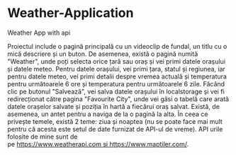 # Weather-Application
Weather App with api

Proiectul include o pagină principală cu un videoclip de fundal, un titlu cu o mică descriere și un buton. De asemenea, există o pagină numită "Weather", unde poți selecta orice țară sau oraș și vei primi datele orașului și datele meteo.
Pentru datele orașului, vei primi țara, statul și regiunea, iar pentru datele meteo, vei primi detalii despre vremea actuală și temperatura pentru următoarele 6 ore și temperatura pentru următoarele 6 zile.
Făcând clic pe butonul "Salvează", vei salva datele orașului în localstorage și vei fi redirecționat către pagina "Favourite City", unde vei găsi o tabelă care arată datele orașelor salvate și poziția în hartă a fiecărui oraș salvat.
Există, de asemenea, un antet pentru a naviga de la o pagină la alta.
În ceea ce privește temele, există 2 teme: ziua și noaptea (nu se poate face mai mult pentru că acesta este setul de date furnizat de API-ul de vreme).
API urile folosite de mine sunt de pe https://www.weatherapi.com si https://www.maptiler.com/.
